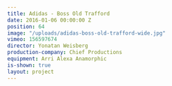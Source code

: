 ```yaml
---
title: Adidas - Boss Old Trafford
date: 2016-01-06 00:00:00 Z
position: 64
image: "/uploads/adidas-boss-old-trafford-wide.jpg"
vimeo: 156597674
director: Yonatan Weisberg
production-company: Chief Productions
equipment: Arri Alexa Anamorphic
is-shown: true
layout: project
---
```


